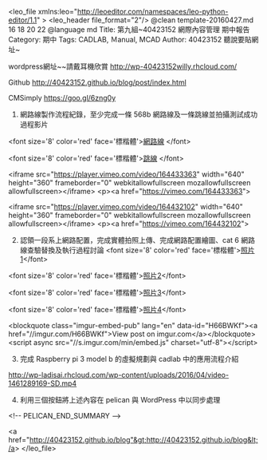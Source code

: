 <?xml version="1.0" encoding="utf-8"?>
<!-- Created by Leo: http://leoeditor.com/leo_toc.html -->
<?xml-stylesheet ekr_test ?>
<leo_file xmlns:leo="http://leoeditor.com/namespaces/leo-python-editor/1.1" >
<leo_header file_format="2"/>
<vnodes>
<v t="leo.20160428001122.1"><vh>@clean template-20160427.md</vh>
<v t="leo.20160428003416.1"><vh>16</vh></v>
<v t="leo.20160428003543.1"><vh>18</vh></v>
<v t="leo.20160428004344.1"><vh>20</vh></v>
<v t="leo.20160428005159.1"><vh>22</vh></v>
</v>
</vnodes>
<tnodes>
<t tx="leo.20160428001122.1">@language md
Title: 第九組~40423152 網際內容管理 期中報告
Category: 期中
Tags: CADLAB, Ｍanual, MCAD
Author: 40423152
聽說要貼網址~

wordpress網址~~請戴耳機欣賞
http://wp-40423152willy.rhcloud.com/

Github
http://40423152.github.io/blog/post/index.html

CMSimply
https://goo.gl/6zng0y

1. 網路線製作流程紀錄，至少完成一條 568b 網路線及一條跳線並拍攝測試成功過程影片

&lt;font size='8' color='red' face='標楷體'&gt;[網路線](http://i.imgur.com/Ga22Rsi.jpg) &lt;/font&gt;

&lt;font size='8' color='red' face='標楷體'&gt;[跳線](http://i.imgur.com/hvyAPoX.jpg) &lt;/font&gt;

&lt;iframe src="https://player.vimeo.com/video/164433363" width="640" height="360" frameborder="0" webkitallowfullscreen mozallowfullscreen allowfullscreen&gt;&lt;/iframe&gt; &lt;p&gt;&lt;a href="https://vimeo.com/164433363"&gt;

&lt;iframe src="https://player.vimeo.com/video/164432102" width="640" height="360" frameborder="0" webkitallowfullscreen mozallowfullscreen allowfullscreen&gt;&lt;/iframe&gt; &lt;p&gt;&lt;a href="https://vimeo.com/164432102"&gt;

2. 認領一段系上網路配置，完成實體拍照上傳、完成網路配置繪圖、cat 6 網路線查驗替換及執行過程討論
&lt;font size='8' color='red' face='標楷體'&gt;[照片1](http://i.imgur.com/kN6HweC.jpg)&lt;/font&gt;

&lt;font size='8' color='red' face='標楷體'&gt;[照片2](http://i.imgur.com/STHR8To.jpg)&lt;/font&gt;

&lt;font size='8' color='red' face='標楷體'&gt;[照片3](http://i.imgur.com/22vLD8P.jpg)&lt;/font&gt;

&lt;font size='8' color='red' face='標楷體'&gt;[照片4](http://i.imgur.com/gHj97bR.jpg)&lt;/font&gt;

&lt;blockquote class="imgur-embed-pub" lang="en" data-id="H66BWKf"&gt;&lt;a href="//imgur.com/H66BWKf"&gt;View post on imgur.com&lt;/a&gt;&lt;/blockquote&gt;&lt;script async src="//s.imgur.com/min/embed.js" charset="utf-8"&gt;&lt;/script&gt;

3. 完成 Raspberry pi 3 model b 的虛擬規劃與 cadlab 中的應用流程介紹

http://wp-ladisai.rhcloud.com/wp-content/uploads/2016/04/video-1461289169-SD.mp4

4. 利用三個按鈕將上述內容在 pelican 與 WordPress 中以同步處理

&lt;!-- PELICAN_END_SUMMARY --&gt;

&lt;a href="http://40423152.github.io/blog"&gt;http://40423152.github.io/blog&lt;/a&gt;
</t>
<t tx="leo.20160428003416.1"></t>
<t tx="leo.20160428003543.1"></t>
<t tx="leo.20160428004344.1"></t>
<t tx="leo.20160428005159.1"></t>
</tnodes>
</leo_file>

